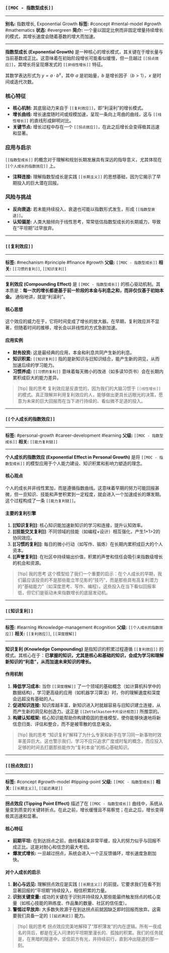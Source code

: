 ### `[[MOC - 指数型成长]]`

---
**别名:** 指数增长, Exponential Growth
**标签:** #concept #mental-model #growth #mathematics
**状态:** #evergreen
**简介:** 一个量以固定比例而非固定增量持续增长的模式，其增长速度会随着基数的增大而加速。

---

**指数型成长 (Exponential Growth)** 是一种核心的增长模式，其关键在于增长量与当前基数成正比。这意味着在初始阶段增长可能看似缓慢，但一旦越过 `[[拐点效应]]`，其增长将呈现爆发式的 `[[非线性增长]]` 特征。

其数学表达形式为 $y = a \cdot b^x$，其中 $a$ 是初始量，$b$ 是增长因子（$b > 1$），$x$ 是时间或迭代次数。

### 核心特征

*   **核心机制:** 其底层动力来自于 `[[复利效应]]`，即“利滚利”的增长模式。
*   **增长曲线:** 增长速度随时间或规模加速，呈现一条向上弯曲的曲线，这与 `[[线性增长]]` 的直线形成鲜明对比。
*   **关键节点:** 增长过程中存在一个 `[[拐点效应]]`，在此之后增长会变得极其迅速和显著。

### 应用与启示

`[[指数型成长]]` 的概念对于理解和规划长期发展具有深远的指导意义，尤其体现在 `[[个人成长的指数效应]]` 上。

*   **注释连接:** 理解指数型成长是实践 `[[长期主义]]` 的思想基础，因为它揭示了早期投入的巨大潜在回报。

### 风险与挑战

*   **反向衰退:** 若未能持续投入，衰退也可能以指数形式发生，形成 `[[指数型衰退]]`。
*   **认知偏差:** 人类大脑倾向于线性思考，常常低估指数型成长的长期威力，导致在“平坦期”过早放弃。

---
### `[[复利效应]]`

---
**标签:** #mechanism #principle #finance #growth
**父级:** `[[MOC - 指数型成长]]`
**相关:** `[[习惯的复利]]`, `[[知识复利]]`

---

**复利效应 (Compounding Effect)** 是 `[[MOC - 指数型成长]]` 的核心驱动机制。其本质是：**每一次的增长都是基于前一阶段的本金与利息之和，而非仅仅基于初始本金。** 通俗地讲，就是“利滚利”。

#### 核心思想
这个效应的威力在于，它将时间变成了增长的放大器。在早期，复利效应并不显著，但随着时间的推移，增长会以非线性的方式急剧加速。

#### 应用实例
*   **财务投资:** 这是最经典的应用，本金和利息共同产生新的利息。
*   **知识积累:** `[[知识复利]]` 指的是新知识与旧知识结合，能产生新的洞见，从而加速后续的学习能力。
*   **习惯养成:** `[[习惯的复利]]` 意味着每天微小的改进（如多读10页书）会在长期内累积成巨大的能力差异。

> [!tip] 我的思考
> 复利效应是反直觉的，因为我们的大脑习惯于 `[[线性增长]]` 的模式。真正理解并利用复利效应的人，能够做出更具长远眼光的决策，愿意为未来的巨大回报而在当下进行持续的、看似微不足道的投入。

---
### `[[个人成长的指数效应]]`

---
**标签:** #personal-growth #career-development #learning
**父级:** `[[MOC - 指数型成长]]`
**相关:** `[[能力复利链]]`

---

**个人成长的指数效应 (Exponential Effect in Personal Growth)** 是将 `[[MOC - 指数型成长]]` 的模型应用于个人能力建设、知识积累和影响力塑造的理念。

#### 核心观点
个人的成长并非线性累加，而是遵循指数曲线。这意味着早期的努力可能回报甚微，但一旦知识、技能和声誉积累到一定程度，就会进入一个加速成长的爆发期。这个过程构成了一条 `[[能力复利链]]`。

#### 主要的复利引擎
1.  **[[知识复利]]**: 核心知识能加速新知识的学习和连接，提升认知效率。
2.  **[[技能交叉复利]]**: 不同领域的技能（如编程+设计）相互强化，产生1+1>2的协同效应。
3.  **[[习惯的复利]]**: 每日的微小行动（如写作、锻炼）在长期内累积成巨大的个人资本。
4.  **[[声誉复利]]**: 在社区中持续输出价值，积累的声誉和信任会吸引来指数级增长的机会和资源。

> [!tip] 我的思考
> 这个模型给了我们一个重要的启示：在个人成长的早期，我们最应该投资的不是那些能立竿见影的“技巧”，而是那些具有高复利潜力的“基础能力”（如深度思考、写作、编程）。这些投入在当下看似回报率低，但它们是驱动未来指数增长的底层发动机。

---
### `[[知识复利]]`

---
**标签:** #learning #knowledge-management #cognition
**父级:** `[[个人成长的指数效应]]`
**相关:** `[[复利效应]]`, `[[深度理解]]`

---

**知识复利 (Knowledge Compounding)** 是指知识的积累过程遵循 `[[复利效应]]` 的模式。其核心在于：**已掌握的知识，尤其是核心和基础的知识，会成为学习和理解新知识的“利息”，从而加速未来知识的增长。**

#### 作用机制
1.  **降低学习成本:** 当你 `[[深度理解]]` 了一个领域的基础概念（如计算机科学中的数据结构），学习更高级的应用（如机器学习算法）时，你的理解速度和深度会远超没有基础的人。
2.  **促进知识连接:** 知识库越丰富，新知识进入时就越容易与旧知识建立连接，从而产生新的洞见和创造力。这正是 `[[Zettelkasten卡片设计规范]]` 所推崇的。
3.  **构建认知框架:** 核心知识能帮助你构建稳固的思维模型，使你能够快速地将新信息归类、评估和整合，而不是被零散的信息淹没。

> [!tip] 我的思考
> “知识复利”解释了为什么专家和新手在学习同一新事物时效率差异巨大。这也警示我们，学习不应只追求广度或时髦的概念，而应投入足够的时间去打磨那些能作为“复利本金”的核心基础知识。

---
### `[[拐点效应]]`

---
**标签:** #concept #growth-model #tipping-point
**父级:** `[[MOC - 指数型成长]]`
**相关:** `[[长期主义]]`, `[[延迟满足]]`

---

**拐点效应 (Tipping Point Effect)** 描述了在 `[[MOC - 指数型成长]]` 曲线中，系统从量变到质变的关键转折点。在此之前，增长缓慢且不易察觉；在此之后，增长变得极其迅速和显著。

#### 核心特征
*   **前期平坦:** 在到达拐点之前，曲线看起来非常平缓，投入的努力似乎与回报不成正比。这是对耐心和信念的最大考验。
*   **爆发式增长:** 一旦越过拐点，系统会进入一个正反馈循环，增长速度急剧加快。

#### 对个人成长的启示
1.  **耐心与远见:** 理解拐点效应是实践 `[[长期主义]]` 的前提。它要求我们在看不到显著回报的“平坦期”持续投入，相信积累的力量。
2.  **识别关键变量:** 成功的关键在于识别并持续投入那些能最终触发拐点的核心变量（如核心技能的熟练度、作品集的数量、社区的信任度）。
3.  **警惕过早放弃:** 大多数失败源于在到达拐点前就因缺乏即时回报而放弃。这需要我们具备一定的 `[[延迟满足]]` 能力。

> [!tip] 我的思考
> 拐点效应完美地解释了“厚积薄发”的内在逻辑。所有一夜成名的背后，都是在无人问津的平坦期里漫长的、孤独的积累。我们的任务就是，在黑暗的隧道中，坚信前方有光，并持续前行，直到冲出隧道的那一刻。